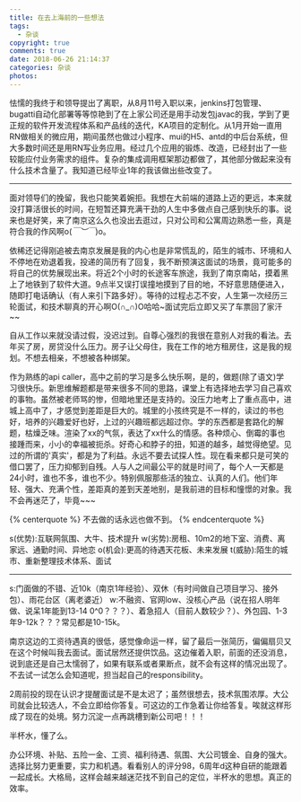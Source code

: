 ```yaml
---
title: 在去上海前的一些想法
tags:
  - 杂谈
copyright: true
comments: true
date: 2018-06-26 21:14:37
categories: 杂谈
photos:
---
```


怯懦的我终于和领导提出了离职，从8月11号入职以来，jenkins打包管理、bugatti自动化部署等等惊艳到了在上家公司还是用手动发包javac的我，学到了更正规的软件开发流程体系和产品线的迭代，KA项目的定制化。从1月开始一直用RN做相关的微应用，期间虽然也做过小程序、mui的H5、antd的中后台系统，但大多数时间还是用RN写业务应用。经过几个应用的锻炼、改造，已经封出了一些较能应付业务需求的组件。复杂的集成调用框架那边都做了，其他部分做起来没有什么技术含量了。我知道已经毕业1年的我该做出些改变了。

---
<!-- more -->

面对领导们的挽留，我也只能笑着婉拒。我想在大前端的道路上迈的更远，本来就没打算活很长的时间，在短暂还算充满干劲的人生中多做点自己感到快乐的事。说来也是好笑，来了南京这么久也没出去逛过，只对公司和公寓周边熟悉一些，真是符合我的作风啊o(*￣︶￣*)o。

依稀还记得刚追被去南京发展是我的内心也是非常慌乱的，陌生的城市、环境和人不停地在劝退着我，投递的简历有了回复，我不断预演这面试的场景，竟可能多的将自己的优势展现出来。将近2个小时的长途客车旅途，我到了南京南站，摸着黑上了地铁到了软件大道。9点半又误打误撞地摸到了目的地，不好意思随便进入，随即打电话确认（有人来引下路多好）。等待的过程忐忑不安，人生第一次经历三轮面试，和技术聊真的开心啊O(∩_∩)O哈哈~面试完后立即又买了车票回了家汗~~

自从工作以来就没请过假，没迟过到。自尊心强烈的我很在意别人对我的看法。去年买了房，房贷没什么压力。房子让父母住，我在工作的地方租房住，这是我的规划。不想去相亲，不想被各种绑架。

作为熟练的api caller，高中之前的学习是多么快乐啊，是的，做题(除了语文)学习很快乐。新思维解题都是带来很多不同的思路，课堂上有选择地去学习自己喜欢的事物。虽然被老师骂的惨，但暗地里还是支持的。没压力地考上了重点高中，进城上高中了，才感觉到差距是巨大的。城里的小孩终究是不一样的，读过的书也好，培养的兴趣爱好也好，上过的兴趣班都远超过你。学的东西都是套路化的解题，枯燥乏味。渲染了xx的气氛，表达了xx什么的情感。各种烦心、倒霉的事也接踵而来，小小的幸福被扼杀。好奇心和脖子的扭，知道的越多，越觉得绝望。见过的所谓的'真实'，都是为了利益。永远不要去试探人性。现在看来都只是可笑的借口罢了，压力抑郁到自残。人与人之间最公平的就是时间了，每个人一天都是24小时，谁也不多，谁也不少。特别佩服那些活的独立、认真的人们。他们年轻、强大、充满个性，差距真的差到天差地别，是我前进的目标和憧憬的对象。我不会再迷茫了，毕竟~~~

{% centerquote %} 
不去做的话永远也做不到。
{% endcenterquote %} 

s(优势):互联网氛围、大牛、技术提升
w(劣势):房租、10m2的地下室、消费、离家远、通勤时间、异地恋
o(机会):更高的待遇天花板、未来发展
t(威胁):陌生的城市、重新整理技术体系、面试

---

s:门面做的不错、近10k（南京1年经验）、双休（有时间做自己项目学习、接外包）、雨花台区（离老婆近）
w:不融资、官网low、没核心产品（说在招人明年做、说呆1年能到13-14 0^0？？？）、着急招人（目前人数较少？）、外包园、1-3年9-12k？？？常见都是10-15k。

南京这边的工资待遇真的很低，感觉像命运一样，留了最后一张简历，偏偏扇贝又在这个时候叫我去面试。面试居然还提供饮品。这边催着入职，前面的还没消息，说到底还是自己太懦弱了，如果有联系或者果断点，就不会有这样的情况出现了。不去试一试怎么会知道呢，担当起自己的responsibility。

2周前投的现在认识才提醒面试是不是太迟了；虽然很想去，技术氛围浓厚。大公司就会比较选人，不会立即给你答复。可这边的工作急着让你给答复。唉就这样形成了现在的处境。努力沉淀一点再跳槽到新公司吧！！！

半杯水，懂了么。

办公环境、补贴、五险一金、工资、福利待遇、氛围、大公司镀金、自身的强大。选择比努力更重要，实力和机遇。看看别人的评分98，6周年d这种自研的能跟着一起成长。大格局，这样会越来越迷茫找不到自己的定位，半杯水的思想。真正的效率。